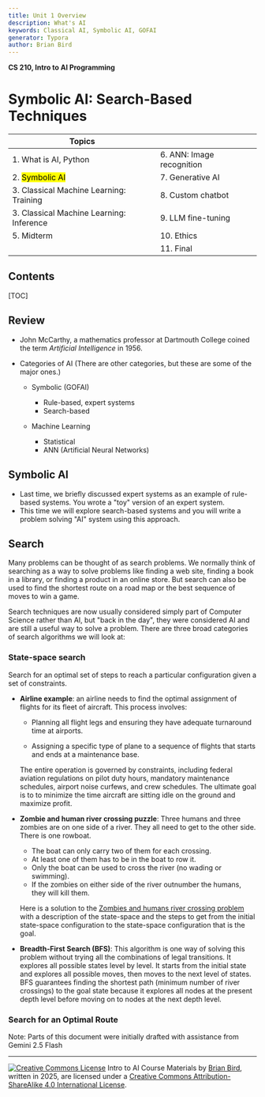 ```yaml
---
title: Unit 1 Overview
description: What's AI
keywords: Classical AI, Symbolic AI, GOFAI
generator: Typora
author: Brian Bird
---
```


**CS 210, Intro to AI Programming**

<h1>Symbolic AI: Search-Based Techniques</h1>



| Topics                                   |                           |
| ---------------------------------------- | ------------------------- |
| 1. What is AI, Python                    | 6. ANN: Image recognition |
| 2.  <mark>Symbolic AI</mark>             | 7. Generative AI          |
| 3. Classical Machine Learning: Training  | 8. Custom chatbot         |
| 3. Classical Machine Learning: Inference | 9. LLM fine-tuning        |
| 5. Midterm                               | 10. Ethics                |
|                                          | 11. Final                 |



<h2>Contents</h2>

[TOC]

## Review

- John McCarthy, a mathematics professor at Dartmouth College coined the term *Artificial Intelligence* in 1956.
- Categories of AI
  (There are other categories, but these are some of the major ones.)

  - Symbolic (GOFAI)
    - Rule-based, expert systems
    - Search-based


  - Machine Learning
    - Statistical
    - ANN (Artificial Neural Networks)


## Symbolic AI

- Last time, we briefly discussed expert systems as an example of rule-based systems. You wrote a "toy" version of an expert system.
- This time we will explore search-based systems and you will write a problem solving "AI" system using this approach.

## Search

Many problems can be thought of as search problems. We normally think of searching as a way to solve problems like finding a web site, finding a book in a library, or finding a product in an online store. But search can also be used to find the shortest route on a road map or the best sequence of moves to win a game.

Search techniques are now usually considered simply part of Computer Science rather than AI, but "back in the day", they were considered AI and are still a useful way to solve a problem. There are three broad categories of search algorithms we will look at:

### State-space search

Search for an optimal set of steps to reach a particular configuration given a set of constraints.

- **Airline example**: an airline needs to find the optimal assignment of flights for its fleet of aircraft. This process involves:

  - Planning all flight legs and ensuring they have adequate turnaround time at airports.  

  - Assigning a specific type of plane to a sequence of flights that starts and ends at a maintenance base.  

  The entire operation is governed by constraints, including federal aviation regulations on pilot duty hours, mandatory maintenance schedules, airport noise curfews, and crew schedules. The ultimate goal is to to minimize the time aircraft are sitting idle on the ground and maximize profit. 

- **Zombie and human river crossing puzzle**: Three humans and three zombies are on one side of a river. They all need to get to the other side. There is one rowboat.

  - The boat can only carry two of them for each crossing.
  - At least one of them has to be in the boat to row it.
  - Only the boat can be used to cross the river (no wading or swimming).
  - If the zombies on either side of the river outnumber the humans, they will kill them.

  Here is a solution to the [Zombies and humans river crossing problem](https://lcc-cit.github.io/CS123-CourseMaterials/LectureNotes/Topic-01-4-ZombieCrossingSolution.html) with a description of the state-space and the steps to get from the initial state-space configuration to the state-space configuration that is the goal.

  

- **Breadth-First Search (BFS)**: This algorithm is one way of solving this problem without trying all the combinations of legal transitions. It explores all possible states level by level. It starts from the initial state and explores all possible moves, then moves to the next level of states. BFS guarantees finding the shortest path (minimum number of river crossings) to the goal state because it explores all nodes at the present depth level before moving on to nodes at the next depth level.

### Search for an Optimal Route





Note: Parts of this document were initially drafted with assistance from Gemini 2.5 Flash


---



[![Creative Commons License](https://i.creativecommons.org/l/by-sa/4.0/88x31.png)](http://creativecommons.org/licenses/by-sa/4.0/) Intro to AI Course Materials by [Brian Bird](https://profbird.dev), written in <time>2025</time>, are licensed under a [Creative Commons Attribution-ShareAlike 4.0 International License](http://creativecommons.org/licenses/by-sa/4.0/). 

[^1]: [Dartmouth workshop](https://en.wikipedia.org/wiki/Dartmouth_workshop)&mdash;Wikipedia
[^2]: 
